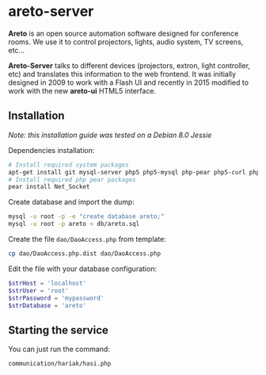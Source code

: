 # areto-server

**Areto** is an open source automation software designed for conference rooms. We use it to control projectors, lights, audio system, TV screens, etc...

**Areto-Server** talks to different devices (projectors, extron, light controller, etc) and translates this information to the web frontend. It was initially designed in 2009 to work with a Flash UI and recently in 2015 modified to work with the new **areto-ui** HTML5 interface.

## Installation

*Note: this installation guide was tested on a Debian 8.0 Jessie*

Dependencies installation:

```sh
# Install required system packages
apt-get install git mysql-server php5 php5-mysql php-pear php5-curl php5-xmlrpc php5-xsl
# Install required php pear packages
pear install Net_Socket
```

Create database and import the dump:

```sh
mysql -u root -p -e "create database areto;"
mysql -u root -p areto < db/areto.sql
```

Create the file `dao/DaoAccess.php` from template:

```sh
cp dao/DaoAccess.php.dist dao/DaoAccess.php
```
Edit the file with your database configuration:

```php
$strHost = 'localhost'
$strUser = 'root'
$strPassword = 'mypassword'
$strDatabase = 'areto'
```

## Starting the service

You can just run the command:

```sh
communication/hariak/hasi.php
```

<!--
DELETE THIS SECTION ONCE TESTED

## Required PHP packages
```
libapache2-mod-php5               server-side, HTML-embedded scripting languag
php-pear                          PEAR - PHP Extension and Application Reposit
php5                              server-side, HTML-embedded scripting languag
php5-cli                          command-line interpreter for the php5 script
php5-common                       Common files for packages built from the php
php5-curl                         CURL module for php5
php5-gd                           GD module for php5
php5-mcrypt                       MCrypt module for php5
php5-mysql                        MySQL module for php5
php5-snmp                         SNMP module for php5
php5-xmlrpc                       XML-RPC module for php5
php5-xsl                          XSL module for php5

Installed packages, channel pear.php.net:
=========================================
Package          
Archive_Tar      
Console_Getopt  
Net_Socket      
PEAR            
Structures_Graph
```
-->
